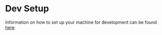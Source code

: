 # Dev Setup

Information on how to set up your machine for development can be found [here](dev-setup.md)